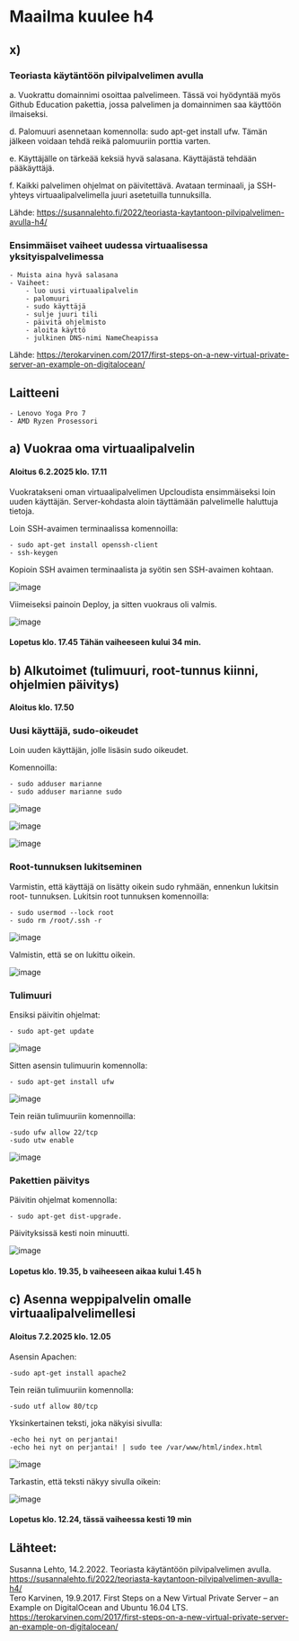 # Maailma kuulee h4

## x)

### Teoriasta käytäntöön pilvipalvelimen avulla

a. Vuokrattu domainnimi osoittaa palvelimeen. Tässä voi hyödyntää myös Github Education pakettia, jossa palvelimen ja domainnimen saa käyttöön ilmaiseksi.

d. Palomuuri asennetaan komennolla: sudo apt-get install ufw. Tämän jälkeen voidaan tehdä reikä palomuuriin porttia varten.

e. Käyttäjälle on tärkeää keksiä hyvä salasana. Käyttäjästä tehdään pääkäyttäjä. 

f. Kaikki palvelimen ohjelmat on päivitettävä. Avataan terminaali, ja SSH- yhteys virtuaalipalvelimella juuri asetetuilla tunnuksilla. 

Lähde: https://susannalehto.fi/2022/teoriasta-kaytantoon-pilvipalvelimen-avulla-h4/  

### Ensimmäiset vaiheet uudessa virtuaalisessa yksityispalvelimessa

    - Muista aina hyvä salasana
    - Vaiheet:
        - luo uusi virtuaalipalvelin
        - palomuuri
        - sudo käyttäjä
        - sulje juuri tili
        - päivitä ohjelmisto
        - aloita käyttö
        - julkinen DNS-nimi NameCheapissa
 
Lähde: https://terokarvinen.com/2017/first-steps-on-a-new-virtual-private-server-an-example-on-digitalocean/

## Laitteeni 
    - Lenovo Yoga Pro 7
    - AMD Ryzen Prosessori

## a) Vuokraa oma virtuaalipalvelin

#### Aloitus 6.2.2025 klo. 17.11 

Vuokratakseni oman virtuaalipalvelimen Upcloudista ensimmäiseksi loin uuden käyttäjän. Server-kohdasta aloin täyttämään palvelimelle haluttuja tietoja.

Loin SSH-avaimen terminaalissa komennoilla:

    - sudo apt-get install openssh-client    
    - ssh-keygen
   
Kopioin SSH avaimen terminaalista ja syötin sen SSH-avaimen kohtaan. 

![image](https://github.com/user-attachments/assets/d93d4656-596e-41a6-9606-8be6ec5d7b42)

Viimeiseksi painoin Deploy, ja sitten vuokraus oli valmis.  

![image](https://github.com/user-attachments/assets/676c1e7f-6bc1-45f0-9ebb-6ca7c0251d58)

#### Lopetus klo. 17.45 Tähän vaiheeseen kului 34 min.

## b) Alkutoimet (tulimuuri, root-tunnus kiinni, ohjelmien päivitys)

#### Aloitus klo. 17.50

### Uusi käyttäjä, sudo-oikeudet

Loin uuden käyttäjän, jolle lisäsin sudo oikeudet. 

Komennoilla: 

    - sudo adduser marianne
    - sudo adduser marianne sudo

![image](https://github.com/user-attachments/assets/a497e63f-7f70-45dc-8caa-f17a70ab9f6e)

![image](https://github.com/user-attachments/assets/7b0d82a2-aee1-48a6-a5f7-6dd5aa813550)

![image](https://github.com/user-attachments/assets/dc1a74dc-cebf-414b-8ac4-fd2975975f18)

### Root-tunnuksen lukitseminen

Varmistin, että käyttäjä on lisätty oikein sudo ryhmään, ennenkun lukitsin root- tunnuksen.
Lukitsin root tunnuksen komennoilla: 

    - sudo usermod --lock root
    - sudo rm /root/.ssh -r

![image](https://github.com/user-attachments/assets/c847e4e1-9400-430f-a04b-2bcb277c22aa)

Valmistin, että se on lukittu oikein. 

![image](https://github.com/user-attachments/assets/7259eb36-3689-4b3b-99a5-7eb8e0150f56)

### Tulimuuri

Ensiksi päivitin ohjelmat:

    - sudo apt-get update
    
![image](https://github.com/user-attachments/assets/8b70d0bc-a8df-4d35-a55f-531ec219b090)

Sitten asensin tulimuurin komennolla:

    - sudo apt-get install ufw
    
![image](https://github.com/user-attachments/assets/4e719d10-907d-4731-bc44-adf41d20183f)

Tein reiän tulimuuriin komennoilla: 

    -sudo ufw allow 22/tcp
    -sudo utw enable
    
![image](https://github.com/user-attachments/assets/f58296a0-0907-43ae-81cc-5606db3dff8f)

### Pakettien päivitys 

Päivitin ohjelmat komennolla:

    - sudo apt-get dist-upgrade. 
    
Päivityksissä kesti noin minuutti. 

![image](https://github.com/user-attachments/assets/ca8d9b44-e997-4541-83a4-e2ad4d953b34)

#### Lopetus klo. 19.35, b vaiheeseen aikaa kului 1.45 h

## c) Asenna weppipalvelin omalle virtuaalipalvelimellesi

#### Aloitus 7.2.2025 klo. 12.05 

Asensin Apachen: 

    -sudo apt-get install apache2
    
Tein reiän tulimuuriin komennolla: 

    -sudo utf allow 80/tcp
    
Yksinkertainen teksti, joka näkyisi sivulla: 

    -echo hei nyt on perjantai!
    -echo hei nyt on perjantai! | sudo tee /var/www/html/index.html

![image](https://github.com/user-attachments/assets/f5ce7d81-76ee-4db0-91fb-289b17dc2292)

Tarkastin, että teksti näkyy sivulla oikein: 

![image](https://github.com/user-attachments/assets/7f8b784b-cb42-4636-8635-5ad1017974f6)

#### Lopetus klo. 12.24, tässä vaiheessa kesti 19 min

## Lähteet: 
Susanna Lehto, 14.2.2022. Teoriasta käytäntöön pilvipalvelimen avulla. https://susannalehto.fi/2022/teoriasta-kaytantoon-pilvipalvelimen-avulla-h4/      
Tero Karvinen, 19.9.2017. First Steps on a New Virtual Private Server – an Example on DigitalOcean and Ubuntu 16.04 LTS.    https://terokarvinen.com/2017/first-steps-on-a-new-virtual-private-server-an-example-on-digitalocean/  

